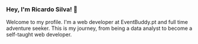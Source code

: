 ### Hey, I'm Ricardo Silva! 👋

Welcome to my profile. I'm a web developer at EventBuddy.pt and full time adventure seeker.
This is my journey, from being a data analyst to become a self-taught web developer.
